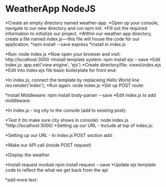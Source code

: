 # WeatherApp NodeJS

*Create an empty directory named weather-app.
*Open up your console, navigate to our new directory and run npm init.
*Fill out the required information to initialize our project.
*Within our weather-app directory, create a file named index.js — this file will house the code for our application.
*npm install --save express
*install in index.js

*Run: node index.js
*Now open your browser and visit: http://localhost:3000
*Install template system: npm install ejs --save
*Edit index.js: app.set('view engine', 'ejs')
*Create directory/file: views\index.ejs
*Edit into index.ejs file basic boilerplate for front end:

*In index.js, connect the template by replaceing Hello World line res.render('index');
*Run again: node index.js
*Set up POST route:

*install Middleware: npm install body-parser --save
*Edit index.js to add middleware:

*In index.js - log city to the console (add to existing post):

*Test it (to make sure city shows in console): node index.js
*http://localhost:3000/
*Setting up our URL - Include at top of index.js:

*Setting up our URL - In index.js POST section add:

*Make our API call (inside POST request)

*Display the weather

*Install request module npm install request --save
*Update ejs template code to reflect the what we get back from the api

*add more text:
